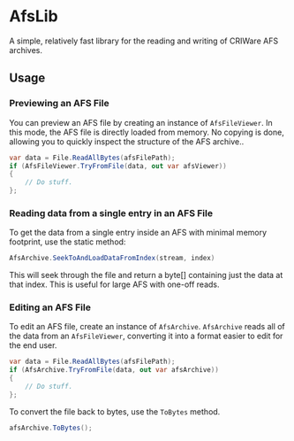 # AfsLib

A simple, relatively fast library for the reading and writing of CRIWare AFS archives.

## Usage

### Previewing an AFS File
You can preview an AFS file by creating an instance of `AfsFileViewer`.
In this mode, the AFS file is directly loaded from memory. No copying is done, allowing you to quickly inspect the structure of the AFS archive..

```csharp
var data = File.ReadAllBytes(afsFilePath);
if (AfsFileViewer.TryFromFile(data, out var afsViewer)) 
{
	// Do stuff.
};
```

### Reading data from a single entry in an AFS File
To get the data from a single entry inside an AFS with minimal memory footprint, use the static method:
```csharp
AfsArchive.SeekToAndLoadDataFromIndex(stream, index)
```


This will seek through the file and return a byte[] containing just the data at that index.
This is useful for large AFS with one-off reads.


### Editing an AFS File
To edit an AFS file, create an instance of `AfsArchive`.
`AfsArchive` reads all of the data from an `AfsFileViewer`, converting it into a format easier to edit for the end user.

```csharp
var data = File.ReadAllBytes(afsFilePath);
if (AfsArchive.TryFromFile(data, out var afsArchive)) 
{
	// Do stuff.
};
```

To convert the file back to bytes, use the `ToBytes` method.

```csharp
afsArchive.ToBytes();
```
